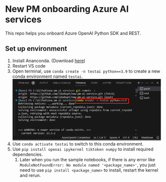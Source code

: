 #  New PM onboarding Azure AI services

This repo helps you onboard Azure OpenAI Python SDK and REST.

## Set up environment

1. Install Ananconda. (Download [here](https://www.anaconda.com/download/success))
1. Restart VS code
1. Open terminal, use `conda create -n testai python==3.9` to create a new conda environment named `testai`.
    ![create-new-conda-environment](./media/setup/terminal-new-conda-env.png)
1. Use `conda activate testai` to switch to this conda environment.
1. Use `pip install openai ipykernel tiktoken numpy` to install required dependencies.
    1. Later when you run the sample notebooks, if there is any error like `ModuleNotFoundError: No module named '<package_name>'`, you just need to use `pip install <package_name>` to install, restart the kernel and rerun.
